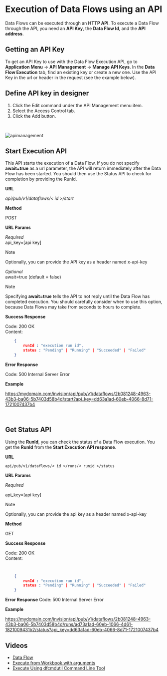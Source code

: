 # Execution of Data Flows using an API

Data Flows can be executed through an **HTTP API**. To execute a Data Flow through the API, you need an **API Key**, the **Data Flow Id**, and the **API address**.
<br/>

## Getting an API Key

To get an API Key to use with the Data Flow Execution API, go to **Application Menu** -> **API Management** -> **Manage API Keys**. In the **Data Flow Execution** tab, find an existing key or create a new one. Use the API Key in the url or header in the request (see the example below).
<br/>

## Define API key in designer

1. Click the Edit command under the API Management menu item.
2. Select the Access Control tab.
3. Click the Add button.

<br/>

![apimanagement](https://profitbasedocs.blob.core.windows.net/images/apimanagement.png)
<br/>




## Start Execution API

This API starts the execution of a Data Flow. If you do not specify **await=true** as a url parameter, the API will return immediately after the Data Flow has been started. You should then use the Status API to check for completion by providing the RunId. 

**URL**

*api/pub/v1/dataflows/< id >/start*

**Method**

POST

**URL Params**

*Required*  
api_key=[api key]

> [!NOTE]
> Optionally, you can provide the API key as a header named x-api-key

*Optional*  
await=true (default = false)

> [!NOTE]
> Specifying **await=true** tells the API to not reply until the Data Flow has completed execution. You should carefully consider when to use this option, because Data Flows may take from seconds to hours to complete.

**Success Response**

Code: 200 OK  
Content: 
```json
    {
        runId : "execution run id", 
        status : "Pending" | "Running" | "Succeeded" | "Failed" 
    }
```

**Error Response**

Code: 500 Internal Server Error

**Example**

https://mydomain.com/invision/api/pub/v1/dataflows/2b081248-4963-43b3-ba06-5b7403d58b4d/start?api_key=dd63a1ad-60eb-4066-8d71-1721007437b4

<br/>

## Get Status API

Using the **RunId**, you can check the status of a Data Flow execution. You get the **RunId** from the **Start Execution API response**.

**URL**

`api/pub/v1/dataflows/< id >/runs/< runid >/status`

**URL Params**

*Required*

api_key=[api key]

> [!NOTE]
> Optionally, you can provide the api key as a header named x-api-key

**Method**

GET

**Success Response**

Code: 200 OK  
Content: 
```json


    {
        runId : "execution run id", 
        status : "Pending" | "Running" | "Succeeded" | "Failed" 
    }
```

**Error Response**
Code: 500 Internal Server Error

**Example**

https://mydomain.com/invision/api/pub/v1/dataflows/2b081248-4963-43b3-ba06-5b7403d58b4d/runs/ad73a1ad-60eb-1066-4d61-1821009431b2/status?api_key=dd63a1ad-60eb-4066-8d71-1721007437b4

## Videos

* [Data Flow](../../../videos/dataflows.md)
* [Execute from Workbook with arguments](https://profitbasedocs.blob.core.windows.net/videos/Data%20Flow%20-%20Execute%20from%20Workbook%20with%20arguments.mp4)
* [Execute Using dfcmdutil Command Line Tool](https://profitbasedocs.blob.core.windows.net/videos/Data%20Flow%20-%20Execute%20using%20dfcmdutil%20command%20line%20tool.mp4)
